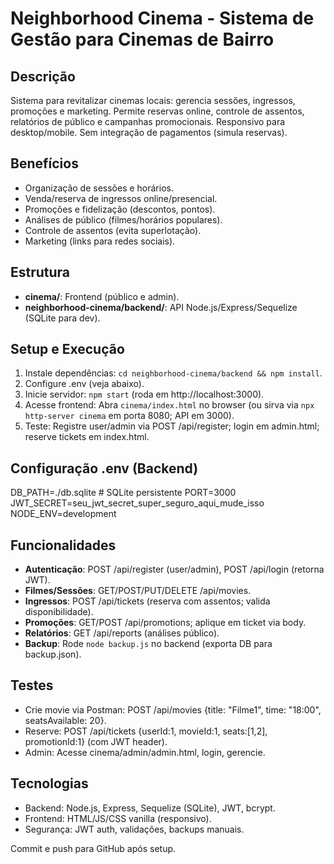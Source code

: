 # Neighborhood Cinema - Sistema de Gestão para Cinemas de Bairro

## Descrição
Sistema para revitalizar cinemas locais: gerencia sessões, ingressos, promoções e marketing. Permite reservas online, controle de assentos, relatórios de público e campanhas promocionais. Responsivo para desktop/mobile. Sem integração de pagamentos (simula reservas).

## Benefícios
- Organização de sessões e horários.
- Venda/reserva de ingressos online/presencial.
- Promoções e fidelização (descontos, pontos).
- Análises de público (filmes/horários populares).
- Controle de assentos (evita superlotação).
- Marketing (links para redes sociais).

## Estrutura
- **cinema/**: Frontend (público e admin).
- **neighborhood-cinema/backend/**: API Node.js/Express/Sequelize (SQLite para dev).

## Setup e Execução
1. Instale dependências: `cd neighborhood-cinema/backend && npm install`.
2. Configure .env (veja abaixo).
3. Inicie servidor: `npm start` (roda em http://localhost:3000).
4. Acesse frontend: Abra `cinema/index.html` no browser (ou sirva via `npx http-server cinema` em porta 8080; API em 3000).
5. Teste: Registre user/admin via POST /api/register; login em admin.html; reserve tickets em index.html.

## Configuração .env (Backend)
DB_PATH=./db.sqlite # SQLite persistente PORT=3000 
JWT_SECRET=seu_jwt_secret_super_seguro_aqui_mude_isso 
NODE_ENV=development


## Funcionalidades
- **Autenticação**: POST /api/register (user/admin), POST /api/login (retorna JWT).
- **Filmes/Sessões**: GET/POST/PUT/DELETE /api/movies.
- **Ingressos**: POST /api/tickets (reserva com assentos; valida disponibilidade).
- **Promoções**: GET/POST /api/promotions; aplique em ticket via body.
- **Relatórios**: GET /api/reports (análises público).
- **Backup**: Rode `node backup.js` no backend (exporta DB para backup.json).

## Testes
- Crie movie via Postman: POST /api/movies {title: "Filme1", time: "18:00", seatsAvailable: 20}.
- Reserve: POST /api/tickets {userId:1, movieId:1, seats:[1,2], promotionId:1} (com JWT header).
- Admin: Acesse cinema/admin/admin.html, login, gerencie.

## Tecnologias
- Backend: Node.js, Express, Sequelize (SQLite), JWT, bcrypt.
- Frontend: HTML/JS/CSS vanilla (responsivo).
- Segurança: JWT auth, validações, backups manuais.

Commit e push para GitHub após setup.